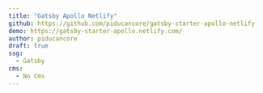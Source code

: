```yaml
---
title: "Gatsby Apollo Netlify"
github: https://github.com/piducancore/gatsby-starter-apollo-netlify
demo: https://gatsby-starter-apollo.netlify.com/
author: piducancore 
draft: true
ssg:
  - Gatsby
cms:
  - No Cms
---
```

